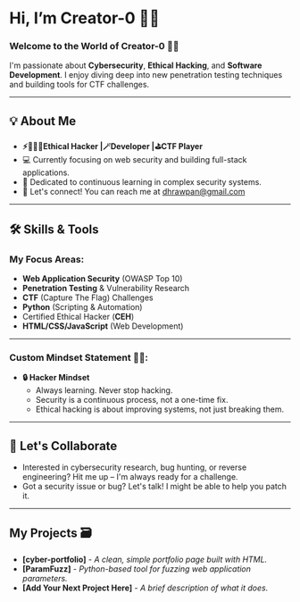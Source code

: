 # Hi, I’m Creator-0 🐦‍🔥

### Welcome to the World of Creator-0 🐦‍🔥

I'm passionate about **Cybersecurity**, **Ethical Hacking**, and **Software Development**. I enjoy diving deep into new penetration testing techniques and building tools for CTF challenges.

---

## 💡 About Me

* **⚡👨🏻‍💻Ethical Hacker |🪄Developer |⛳️CTF Player**
* 💻 Currently focusing on web security and building full-stack applications.
* 🧠 Dedicated to continuous learning in complex security systems.
* 📧 Let's connect! You can reach me at dhrawpan@gmail.com 

---
## 🛠️ Skills & Tools

### My Focus Areas:
* **Web Application Security** (OWASP Top 10)
* **Penetration Testing** & Vulnerability Research
* **CTF** (Capture The Flag) Challenges
* **Python** (Scripting & Automation)
* Certified Ethical Hacker (**CEH**)
* **HTML/CSS/JavaScript** (Web Development)
---

### Custom Mindset Statement 🐦‍🔥:
* **🔒 Hacker Mindset**
    * Always learning. Never stop hacking.
    * Security is a continuous process, not a one-time fix.
    * Ethical hacking is about improving systems, not just breaking them.

---

## 👾 Let's Collaborate

* Interested in cybersecurity research, bug hunting, or reverse engineering? Hit me up – I'm always ready for a challenge.
* Got a security issue or bug? Let's talk! I might be able to help you patch it.

---


## My Projects 🗃

* **[cyber-portfolio]** - *A clean, simple portfolio page built with HTML.*
* **[ParamFuzz]** - *Python-based tool for fuzzing web application parameters.*
* **[Add Your Next Project Here]** - *A brief description of what it does.*
